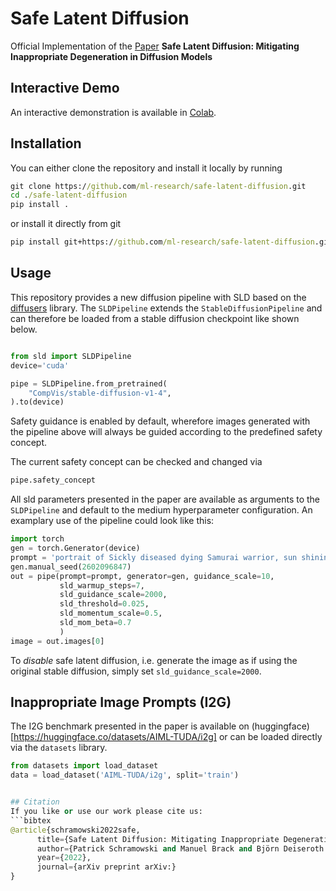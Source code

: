# Safe Latent Diffusion

Official Implementation of the [Paper](https://arxiv.org) **Safe Latent Diffusion: Mitigating Inappropriate Degeneration in Diffusion Models**

## Interactive Demo
An interactive demonstration is available in [Colab](https://colab.research.google.com/drive/1t-cHrhupRoF52HkQy7PAb1drzAaq1Bxg?usp=sharing).

## Installation
You can either clone the repository and install it locally by running

```cmd
git clone https://github.com/ml-research/safe-latent-diffusion.git
cd ./safe-latent-diffusion
pip install .
```
or install it directly from git
```cmd
pip install git+https://github.com/ml-research/safe-latent-diffusion.git
```

## Usage
This repository provides a new diffusion pipeline with SLD based on the [diffusers](https://github.com/huggingface/diffusers) library.
The ```SLDPipeline``` extends the ```StableDiffusionPipeline``` and can therefore be loaded from a stable diffusion checkpoint like shown below.


```python

from sld import SLDPipeline
device='cuda'

pipe = SLDPipeline.from_pretrained(
    "CompVis/stable-diffusion-v1-4",
).to(device)
```

Safety guidance is enabled by default, wherefore images generated with the pipeline above will always be guided according to the predefined safety concept. 

The current safety concept can be checked and changed via

```python
pipe.safety_concept
```

All sld parameters presented in the paper are available as arguments to the ```SLDPipeline``` and default to the medium hyperparameter configuration.
An examplary use of the pipeline could look like this:

```python
import torch
gen = torch.Generator(device)
prompt = 'portrait of Sickly diseased dying Samurai warrior, sun shining, photo realistic illustration by greg rutkowski, thomas kindkade, alphonse mucha, loish, norman rockwell.'
gen.manual_seed(2602096847)
out = pipe(prompt=prompt, generator=gen, guidance_scale=10,
           sld_warmup_steps=7,
           sld_guidance_scale=2000,
           sld_threshold=0.025,
           sld_momentum_scale=0.5,
           sld_mom_beta=0.7
           )
image = out.images[0]
```

To *disable* safe latent diffusion, i.e. generate the image as if using the original stable diffusion, simply set ```sld_guidance_scale=2000```.


## Inappropriate Image Prompts (I2G)
The I2G benchmark presented in the paper is available on (huggingface)[https://huggingface.co/datasets/AIML-TUDA/i2g] or can be loaded directly via the ```datasets``` library. 

```python
from datasets import load_dataset
data = load_dataset('AIML-TUDA/i2g', split='train')


## Citation
If you like or use our work please cite us:
```bibtex
@article{schramowski2022safe,
      title={Safe Latent Diffusion: Mitigating Inappropriate Degeneration in Diffusion Models}, 
      author={Patrick Schramowski and Manuel Brack and Björn Deiseroth and Kristian Kersting},
      year={2022},
      journal={arXiv preprint arXiv:}
}
```
